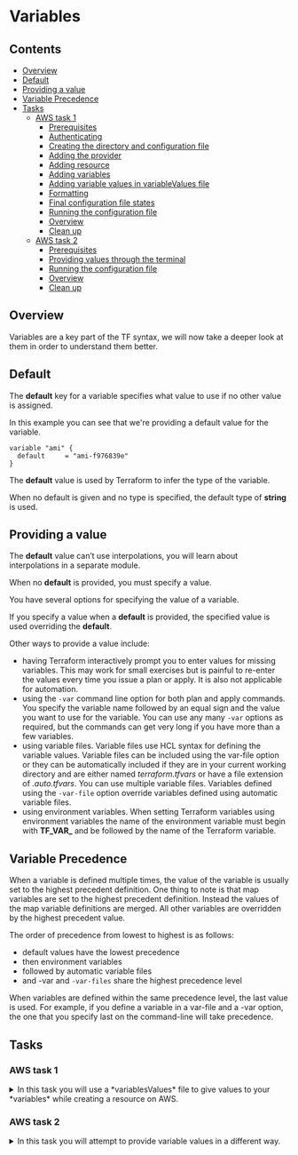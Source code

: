 # Variables

<!--TOC_START-->
## Contents
- [Overview](#overview)
- [Default](#default)
- [Providing a value](#providing-a-value)
- [Variable Precedence](#variable-precedence)
- [Tasks](#tasks)
	- [AWS task 1](#aws-task-1)
		- [Prerequisites](#prerequisites)
		- [Authenticating](#authenticating)
		- [Creating the directory and configuration file](#creating-the-directory-and-configuration-file)
		- [Adding the provider](#adding-the-provider)
		- [Adding resource](#adding-resource)
		- [Adding variables](#adding-variables)
		- [Adding variable values in variableValues file](#adding-variable-values-in-variablevalues-file)
		- [Formatting](#formatting)
		- [Final configuration file states](#final-configuration-file-states)
		- [Running the configuration file](#running-the-configuration-file)
		- [Overview](#overview-1)
		- [Clean up](#clean-up)
	- [AWS task 2](#aws-task-2)
		- [Prerequisites](#prerequisites-1)
		- [Providing values through the terminal](#providing-values-through-the-terminal)
		- [Running the configuration file](#running-the-configuration-file-1)
		- [Overview](#overview-2)
		- [Clean up](#clean-up-1)

<!--TOC_END-->
## Overview

Variables are a key part of the TF syntax, we will now take a deeper look at them in order to understand them better.

## Default

The **default** key for a variable specifies what value to use if no other value is assigned.

In this example you can see that we're providing a default value for the variable.

```hcl
variable "ami" {
  default     = "ami-f976839e"
}
```

The **default** value is used by Terraform to infer the type of the variable. 

When no default is given and no type is specified, the default type of **string** is used. 

## Providing a value

The **default** value can’t use interpolations, you will learn about interpolations in a separate module.
 
When no **default** is provided, you must specify a value. 

You have several options for specifying the value of a variable.
 
If you specify a value when a **default** is provided, the specified value is used overriding the **default**.

Other ways to provide a value include:
- having Terraform interactively prompt you to enter values for missing variables. 
This may work for small exercises but is painful to re-enter the values every time you issue a plan or apply. 
It is also not applicable for automation.
- using the `-var` command line option for both plan and apply commands. 
You specify the variable name followed by an equal sign and the value you want to use for the variable. 
You can use any many `-var` options as required, but the commands can get very long if you have more than a few variables.
- using variable files. 
Variable files use HCL syntax for defining the variable values. 
Variable files can be included using the var-file option or they can be automatically included if they are in your current working directory and are either named *terraform.tfvars* or have a file extension of *.auto.tfvars*. 
You can use multiple variable files. 
Variables defined using the `-var-file` option override variables defined using automatic variable files.
- using environment variables. 
When setting Terraform variables using environment variables the name of the environment variable must begin with **TF_VAR_** and be followed by the name of the Terraform variable. 

## Variable Precedence

When a variable is defined multiple times, the value of the variable is usually set to the highest precedent definition. 
One thing to note is that map variables are set to the highest precedent definition. 
Instead the values of the map variable definitions are merged. 
All other variables are overridden by the highest precedent value.

The order of precedence from lowest to highest is as follows:

- default values have the lowest precedence
- then environment variables
- followed by automatic variable files
- and -var and `-var-files` share the highest precedence level

When variables are defined within the same precedence level, the last value is used. 
For example, if you define a variable in a var-file and a -var option, the one that you specify last on the command-line will take precedence.

## Tasks

### AWS task 1

<details>

<summary>In this task you will use a *variablesValues* file to give values to your *variables* while creating a resource on AWS.</summary>

#### Prerequisites

1. Have **aws cli** installed
    2. You can install it by running the following python command, keep in mind you need to have python installed:
    `pip install awscli`
3. Know your AWS `access` and `secret` keys

#### Authenticating

First let's authenticate with aws so that terraform could execute the configuration file, run the following command:
`aws configure`
You will be asked to provide the following things:
* **AWS Access Key ID** this is where you would need to provide your *access* key
* **AWS Secret Access Key ID** this is the *secret* key
* **Default region name** would be **eu-west-2**
You might get asked additionally to specify what formatting you want to use, enter **json**.

#### Creating the directory and configuration file

For the next step create a new folder, you can pick any name for it but a suggested one would be `example_4`.

Within the newly created folder, create the following new files within the directory:
- `main.tf`
- `variables.tf`
- `variableValues.tfvars`

#### Adding the provider

Now paste the following contents into the `main.tf` file:
```hcl
provider "aws" {
	region = "eu-west-2"
}
``` 

#### Adding resource

Paste the following below the variable in the `main.tf` file:
```hcl
resource "aws_instance" "example" {
	ami = ami
	instance_type = type
}
```

Notice that there's no need to use `var.` in order to point to the variables value, you can make a direct reference to it.

#### Adding variables

Paste the following into the `variables.tf` file:

```hcl
variable "ami" {
  description = "machine image"
}

variable "type" {
  description = "machine size"
}
```

As you can see there are no set default values, they will be set in the `variableValues.tfvars` file.

#### Adding variable values in variableValues file

Open `variableValues.tfvars` file and place the following text in the file:

```hcl
ami = "ami-f976839e"
type = "t2.micro"
```

Now the variables defined in the `variables.tf` file will have the values set once TF starts running.

#### Formatting

Format the configuration files by running the command:
```shell script
terraform fmt
```

#### Final configuration file states

Let's check that you have all the configuration files ready.

`main.tf` configuration file should look like this:

```hcl
provider "aws" {
  region     = "eu-west-2"
}

resource "aws_instance" "example" {
  ami           = ami
  instance_type = type
}
```

`variables.tf` configuration file should look like this:

```hcl
variable "ami" {
  description = "machine image"
}

variable "type" {
  description = "t2.micro"
}
```

`variableValues.tfvars` configuration file should look like this:

```hcl
ami = "ami-f976839e"
type = "machine size"
```

If the configuration files are like this, continue with the task. 

If the configuration files you have are different, update them to match them.

#### Running the configuration file

Next, open a the terminal in the directory where the configuration files are.

First let's execute the following command to get the plugins for AWS:

`terraform init`

Next let's execute to see what changes will be made, we will need to tell TF where the variable values are defined, it's done through `-var-file` flag and then providing a value to where the file is located.
We placed `variableValues.tfvars` in the same directory, therefore we can make a reference to it directly.

`terraform plan -var-file="variableValues.tfvars"`

Lastly let's create the resource by executing:

`terraform apply -var-file="variableValues.tfvars"`

Once terraform will give you a prompt about the successful operation in the *AWS console* under *Compute* and then *EC2* check that the resource has been created. 

Make sure that you are within the correct region, otherwise you won't be able to see the resource.

#### Overview

In this task you used three configuration files to deploy a resource in AWS.

Additionally the variable values were defined in a different file from where the variables were declared.

#### Clean up

To delete the created resource run the following command in the terminal, make sure that the terminal is in the directory where `main.tf` is located:
`terraform destroy` 

Check in the *AWS console* under *Compute* and then *EC2* check that the resource has been deleted.

Make sure that you are within the correct region, otherwise you won't be able to see the resource.

</details>

### AWS task 2

<details>

<summary>In this task you will attempt to provide variable values in a different way.</summary>

#### Prerequisites

In order to do this task you need to have *Task 1* completed and have the `main.tf`, `variables.tf` files.

#### Providing values through the terminal

Create a new directory like `example_5`.

Copy the `main.tf`, `variables.tf` files into the directory.

#### Running the configuration file

Next, open a the terminal in the directory where the configuration files are.

First let's execute the following command to get the plugins for AWS:

`terraform init`

Next let's execute to see what changes will be made, as there's no `variablesValues.tfvars` file those values do need to come from somewhere. 
Once you're going to execute the following command, you will be prompted to provide values for the variables. 
A name of the variable will be displayed, similarly if there is a `description` it will be printed to you as well in order to give some context.

`terraform plan`

Lastly let's create the resource by executing, you will be prompted to provide variable values as well once you execute the following command:

`terraform apply`

Once terraform will give you a prompt about the successful operation in the *AWS console* under *Compute* and then *EC2* check that the resource has been created. 

Make sure that you are within the correct region, otherwise you won't be able to see the resource.

#### Overview

In this task you provided variable values directly in the terminal when you were prompted for them.

#### Clean up

To delete the created resource run the following command in the terminal, make sure that the terminal is in the directory where `main.tf` is located:
`terraform destroy` 

Check in the *AWS console* under *Compute* and then *EC2* check that the resource has been deleted.

Make sure that you are within the correct region, otherwise you won't be able to see the resource.

</details>
